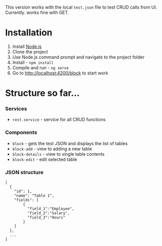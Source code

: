 This version works with the local `test.json` file to test CRUD calls from UI. Currently. works fine with GET.

# Installation

1. Install [Node.js](https://nodejs.org/en/)
2. Clone the project
3. Use Node.js command prompt and navigate to the project folder
4. Install - `npm install`
5. Compile and run - `ng serve`
6. Go to [http://localhost:4200/block](http://localhost:4200/block) to start work

# Structure so far...

### Services

* `rest.service` - service for all CRUD functions

### Components

* `block` - gets the test JSON and displays the list of tables
* `block-add` - view to adding a new table 
* `block-details` - view to single table contents
* `block-edit` - edit selected table

### JSON structure

```
[
  {
    "id": 1,
    "name": "Table 1",
    "fields": [
        {
          "field_1":"Employee",
          "field_2":"Salary",
          "field_3":"Hours"
        }
    ]
  },
  ...
]
```
